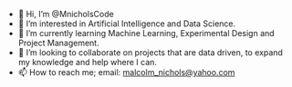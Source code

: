 - 👋 Hi, I’m @MnicholsCode
- 👀 I’m interested in Artificial Intelligence and Data Science.
- 🌱 I’m currently learning Machine Learning, Experimental Design and Project Management.
- 💞️ I’m looking to collaborate on projects that are data driven, to expand my knowledge and help where I can.
- 📫 How to reach me; email: malcolm_nichols@yahoo.com

<!---
MnicholsCode/MnicholsCode is a ✨ special ✨ repository because its `README.md` (this file) appears on your GitHub profile.
You can click the Preview link to take a look at your changes.
--->
